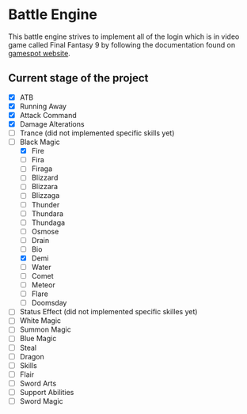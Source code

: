 ﻿# Battle Engine

This battle engine strives to implement all of the login which is in video game called Final Fantasy 9 by following the documentation found on [gamespot website](https://gamefaqs.gamespot.com/ps/197338-final-fantasy-ix/faqs/44329).

## Current stage of the project

- [x] ATB
- [x] Running Away
- [x] Attack Command
- [x] Damage Alterations
- [ ] Trance (did not implemented specific skills yet)
- [ ] Black Magic
    - [x] Fire
    - [ ] Fira
    - [ ] Firaga
    - [ ] Blizzard
    - [ ] Blizzara
    - [ ] Blizzaga
    - [ ] Thunder
    - [ ] Thundara
    - [ ] Thundaga
    - [ ] Osmose
    - [ ] Drain
    - [ ] Bio
    - [x] Demi
    - [ ] Water
    - [ ] Comet
    - [ ] Meteor
    - [ ] Flare
    - [ ] Doomsday
- [ ] Status Effect (did not implemented specific skilles yet)
- [ ] White Magic
- [ ] Summon Magic
- [ ] Blue Magic
- [ ] Steal
- [ ] Dragon
- [ ] Skills
- [ ] Flair
- [ ] Sword Arts
- [ ] Support Abilities
- [ ] Sword Magic
